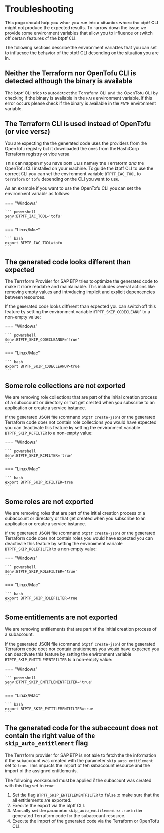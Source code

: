 # Troubleshooting

This page should help you when you run into a situation where the btptf CLI might not produce the expected results.
To narrow down the issue we provide some environment variables that allow you to influence or switch off certain features of the btptf CLI.

The following sections describe the environment variables that you can set to influence the behavior of the btptf CLI depending on the situation you are in.

## Neither the Terraform nor OpenTofu CLI is detected although the binary is available

The btptf CLI tries to autodetect the Terraform CLI and the OpenTofu CLI by checking if the binary is available in the `PATH` environment variable. If this error occurs please check if the binary is available in the `PATH` environment variable.

## The Terraform CLI is used instead of OpenTofu (or vice versa)

You are expecting the the generated code uses the providers from the OpenTofu registry but it downloaded the ones from the HashiCorp Terraform registry or vice versa.

This can happen if you have both CLIs namely the Terraform *and* the OpenTofu CLI installed on your machine. To guide the btptf CLI to use the correct CLI you can set the environment variable `BTPTF_IAC_TOOL` to `terraform` or `tofu` depending on the CLI you want to use.

As an example if you want to use the OpenTofu CLI you can set the environment variable as follows:

=== "Windows"

    ``` powershell
    $env:BTPTF_IAC_TOOL='tofu'
    ```

=== "Linux/Mac"

    ``` bash
    export BTPTF_IAC_TOOL=tofu
    ```

## The generated code looks different than expected

The Terraform Provider for SAP BTP tries to optimize the generated code to make it more readable and maintainable. This includes several actions like removing empty values and introducing implicit and explicit dependencies between resources.

If the generated code looks different than expected you can switch off this feature by setting the environment variable `BTPTF_SKIP_CODECLEANUP` to a non-empty value:

=== "Windows"

    ``` powershell
    $env:BTPTF_SKIP_CODECLEANUP='true'
    ```

=== "Linux/Mac"

    ``` bash
    export BTPTF_SKIP_CODECLEANUP=true
    ```

## Some role collections are not exported

We are removing role collections that are part of the initial creation process of a subaccount or directory or that get created when you subscribe to an application or create a service instance.

If the generated JSON file (command `btptf create-json`) or the generated Terraform code does not contain role collections you would have expected you can deactivate this feature by setting the environment variable `BTPTF_SKIP_RCFILTER` to a non-empty value:

=== "Windows"

    ``` powershell
    $env:BTPTF_SKIP_RCFILTER='true'
    ```

=== "Linux/Mac"

    ``` bash
    export BTPTF_SKIP_RCFILTER=true
    ```

## Some roles are not exported

We are removing roles that are part of the initial creation process of a subaccount or directory or that get created when you subscribe to an application or create a service instance.

If the generated JSON file (command `btptf create-json`) or the generated Terraform code does not contain roles you would have expected you can deactivate this feature by setting the environment variable `BTPTF_SKIP_ROLEFILTER` to a non-empty value:

=== "Windows"

    ``` powershell
    $env:BTPTF_SKIP_ROLEFILTER='true'
    ```

=== "Linux/Mac"

    ``` bash
    export BTPTF_SKIP_ROLEFILTER=true
    ```

## Some entitlements are not exported

We are removing entitlements that are part of the initial creation process of a subaccount.

If the generated JSON file (command `btptf create-json`) or the generated Terraform code does not contain entitlements you would have expected you can deactivate this feature by setting the environment variable `BTPTF_SKIP_ENTITLEMENTFILTER` to a non-empty value:

=== "Windows"

    ``` powershell
    $env:BTPTF_SKIP_ENTITLEMENTFILTER='true'
    ```

=== "Linux/Mac"

    ``` bash
    export BTPTF_SKIP_ENTITLEMENTFILTER=true
    ```

## The generated code for the subaccount does not contain the right value of the `skip_auto_entitlement` flag

The Terraform provider for SAP BTP is not able to fetch the the information if the subaccount was created with the parameter `skip_auto_entitlement` set to `true`. This impacts the import of teh subaccount resource and the import of the assigned entitlements.

The follwoing workaround must be applied if the subacount was created with this flag set to `true`:

1. Set the flag `BTPTF_SKIP_ENTITLEMENTFILTER` to `false` to make sure that the all entitlements are exported.
2. Execute the export via the btptf CLI.
3. Manually set the parameter `skip_auto_entitlement` to `true` in the generated Terraform code for the subaccount resource.
4. Execute the import of the generated code via the Terraform or OpenTofu CLI.
